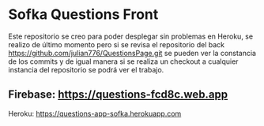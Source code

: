# Sofka Questions Front

Este repositorio se creo para poder desplegar sin problemas en Heroku, se realizo de último momento pero si se revisa el repositorio del back https://github.com/julian776/QuestionsPage.git
se pueden ver la constancia de los commits y de igual manera si se realiza un checkout a cualquier instancia del repositorio se podrá ver el trabajo.

Firebase: https://questions-fcd8c.web.app
--
Heroku: https://questions-app-sofka.herokuapp.com